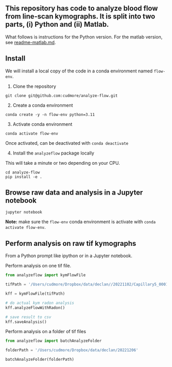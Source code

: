 ## This repository has code to analyze blood flow from line-scan kymographs. It is split into two parts, (i) Python and (ii) Matlab.

What follows is instructions for the Python version. For  the matlab version, see [readme-matlab.md](readme-matlab.md).

## Install

We will install a local copy of the code in a conda environment named `flow-env`.

1) Clone the repository

```
git clone git@github.com:cudmore/analyze-flow.git
```

2) Create a conda environment

```
conda create -y -n flow-env python=3.11
```

3) Activate conda environment

```
conda activate flow-env
```

Once activated, can be deactivated with `conda deactivate`

4) Install the `analyzeflow` package locally

This will take a minute or two depending on your CPU.

```
cd analyze-flow
pip install -e .
```

## Browse raw data and analysis in a Jupyter notebook

```
jupyter notebook
```

**Note:** make sure the `flow-env` conda environment is activate with `conda activate flow-env`.

## Perform analysis on raw tif kymographs

From a Python prompt like ipython or in a Jupyter notebook.

Perform analysis on one tif file.

```python
from analyzeflow import kymFlowFile

tifPath = '/Users/cudmore/Dropbox/data/declan//20221102/Capillary5_0001.tif'

kff = kymFlowFile(tifPath)

# do actual kym radon analysis
kff.analyzeFlowWithRadon()

# save result to csv
kff.saveAnalysis()
```

Perform analysis on a folder of tif files

```python
from analyzeflow import batchAnalyzeFolder

folderPath = '/Users/cudmore/Dropbox/data/declan/20221206'

batchAnalyzeFolder(folderPath)

```